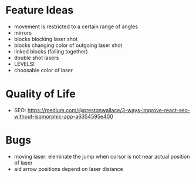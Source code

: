 # Feature Ideas

- movement is restricted to a certain range of angles
- mirrors
- blocks blocking laser shot
- blocks changing color of outgoing laser shot
- linked blocks (falling together)
- double shot lasers
- LEVELS!
- choosable color of laser

# Quality of Life
- SEO: https://medium.com/@prestonwallace/3-ways-improve-react-seo-without-isomorphic-app-a6354595e400

# Bugs
- moving laser: eleminate the jump when cursor is not near actual position of laser
- aid arrow positions depend on laser distance